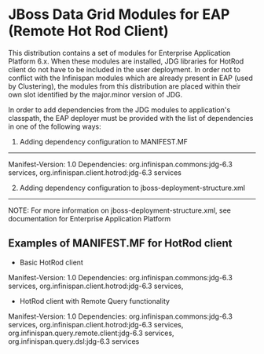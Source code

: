 JBoss Data Grid Modules for EAP (Remote Hot Rod Client)
======================================================

This distribution contains a set of modules for Enterprise Application Platform 6.x. 
When these modules are installed, JDG libraries for HotRod client do not have to be 
included in the user deployment. In order not to conflict with the Infinispan modules
which are already present in EAP (used by Clustering), the modules from this distribution 
are placed within their own slot identified by the major.minor version of JDG.

In order to add dependencies from the JDG modules to application's classpath, the EAP deployer
must be provided with the list of dependencies in one of the following ways:

1) Adding dependency configuration to MANIFEST.MF
-------------------------------------------------

Manifest-Version: 1.0
Dependencies: org.infinispan.commons:jdg-6.3 services, org.infinispan.client.hotrod:jdg-6.3 services


2) Adding dependency configuration to jboss-deployment-structure.xml
--------------------------------------------------------------------

<jboss-deployment-structure xmlns="urn:jboss:deployment-structure:1.2">
    <deployment>
        <dependencies>
            <module name="org.infinispan.commons" slot="jdg-6.3" services="export"/>
            <module name="org.infinispan.client.hotrod" slot="jdg-6.3" services="export"/>
        </dependencies>
    </deployment>
</jboss-deployment-structure>

NOTE: For more information on jboss-deployment-structure.xml, see documentation for Enterprise Application Platform


Examples of MANIFEST.MF for HotRod client
-----------------------------------------

* Basic HotRod client

Manifest-Version: 1.0
Dependencies: org.infinispan.commons:jdg-6.3 services, org.infinispan.client.hotrod:jdg-6.3 services, 

* HotRod client with Remote Query functionality

Manifest-Version: 1.0
Dependencies: org.infinispan.commons:jdg-6.3 services, org.infinispan.client.hotrod:jdg-6.3 services, org.infinispan.query.remote.client:jdg-6.3 services, org.infinispan.query.dsl:jdg-6.3 services
